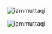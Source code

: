 <p align="left"> <img src="https://komarev.com/ghpvc/?username=iammuttaqi&label=Profile%20views&color=0e75b6&style=flat" alt="iammuttaqi" /> </p>

<p><img align="center" src="https://github-readme-streak-stats.herokuapp.com/?user=iammuttaqi&" alt="iammuttaqi" /></p>

